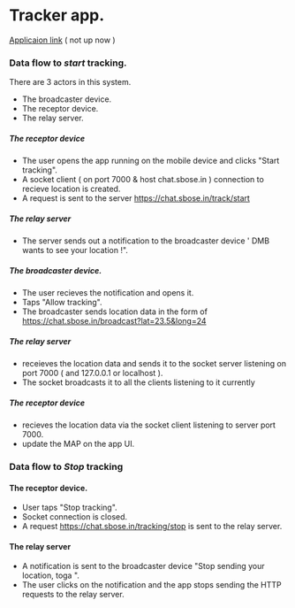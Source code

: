 # Tracker app. 


[Applicaion link](http://chat.sbose.in:3000/docs) ( not up now )

### Data flow to *start* tracking.

There are 3 actors in this system. 

- The broadcaster device.
- The receptor device.
- The relay server.


##### The receptor device

- The user opens the app running on the mobile device and clicks "Start tracking".
- A socket client ( on port 7000 & host chat.sbose.in ) connection to recieve location is created.
- A request is sent to the server https://chat.sbose.in/track/start

##### The relay server

- The server sends out a notification to the broadcaster device ' DMB wants to see your location !".


##### The broadcaster device.

- The user recieves the notification and opens it.
- Taps "Allow tracking".
- The broadcaster sends location data in the form of https://chat.sbose.in/broadcast?lat=23.5&long=24

##### The relay server

- receieves the location data and sends it to the socket server listening on port 7000 ( and 127.0.0.1 or localhost ).
- The socket broadcasts it to all the clients listening to it currently

##### The receptor device

- recieves the location data via the socket client listening to server port 7000.
- update the MAP on the app UI.


### Data flow to  *Stop* tracking


#### The receptor device.

- User taps "Stop tracking".
- Socket connection is closed.
- A request https://chat.sbose.in/tracking/stop is sent to the relay server.


#### The relay server

- A notification is sent to the broadcaster device "Stop sending your location, toga ".
- The user clicks on the notification and the app stops sending the HTTP requests to the relay server.








